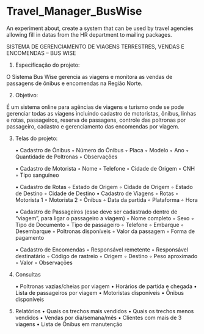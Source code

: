 # Travel_Manager_BusWise
An experiment about, create a system that can be used by travel agencies allowing fill in datas from the HR department to mailing packages.


SISTEMA DE GERENCIAMENTO DE VIAGENS TERRESTRES, VENDAS E ENCOMENDAS – BUS WISE




1. Especificação do projeto: 


O Sistema Bus Wise gerencia as viagens e monitora as vendas de passagens de ônibus e encomendas na Região Norte.

2. Objetivo:

É um sistema online para agências de viagens e turismo onde se pode gerenciar todas as viagens incluindo cadastro de motoristas, ônibus, linhas e rotas, passageiros, reserva de passagens, controle das poltronas por passageiro, cadastro e gerenciamento das encomendas por viagem. 



3. Telas do projeto:

    • Cadastro de Ônibus
        ◦ Número do Ônibus
        ◦ Placa
        ◦ Modelo
        ◦ Ano
        ◦ Quantidade de Poltronas
        ◦ Observações

    • Cadastro de Motorista
        ◦ Nome
        ◦ Telefone
        ◦ Cidade de Origem
        ◦ CNH
        ◦ Tipo sanguíneo
 
    • Cadastro de Rotas
        ◦ Estado de Origem
        ◦ Cidade de Origem
        ◦ Estado de Destino
        ◦ Cidade de Destino
    • Cadastro de Viagens
        ◦ Rotas
        ◦ Motorista 1
        ◦ Motorista 2
        ◦ Ônibus
        ◦ Data da partida
        ◦ Plataforma
        ◦ Hora

    • Cadastro de Passageiros (esse deve ser cadastrado dentro de “viagem”, para ligar o passageiro a viagem)
        ◦ Nome completo
        ◦ Sexo
        ◦ Tipo de Documento
        ◦ Tipo de passageiro
        ◦ Telefone
        ◦ Embarque
        ◦ Desembarque
        ◦ Poltronas disponíveis
        ◦ Valor da passagem
        ◦ Forma de pagamento

    • Cadastro de Encomendas
        ◦ Responsável remetente
        ◦ Responsável destinatário
        ◦ Código de rastreio
        ◦ Origem
        ◦ Destino
        ◦ Peso aproximado
        ◦ Valor
        ◦ Observações

4. Consultas 

    • Poltronas vazias/cheias por viagem
    • Horários de partida e chegada
    • Lista de passageiros por viagem
    • Motoristas disponíveis
    • Ônibus disponíveis

5. Relatórios 
    • Quais os trechos mais vendidos
    • Quais os trechos menos vendidos
    • Vendas por dia/semana/mês
    • Clientes com mais de 3 viagens
    • Lista de Ônibus em manutenção
